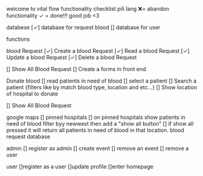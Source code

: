 welcome to vital flow 
functionality checklist
 pili lang 
❌= abandon functionality
✓ = done!!! good job <3

databese
[✓] database for request blood
[] database for user

functions

blood Request
[✓] Create a blood Request
[✓] Read a blood Request
[✓] Update a blood Request
[✓] Delete a blood Request

[] Show All Blood Request
[] Create a forms in front end

Donate blood
[] read patients in need of blood
[] select a patient
[] Search a patient {filters like by match blood type, location and etc...}
[] Show location of hospital to donate

[] Show All Blood Request

google maps
[] pinned hospitals
[] on pinned hospitals show patients in need of blood filter byy newwest then add a "show all button"
[] if show all pressed it will return all patients in need of blood in that location. blood request database

admin
[] register as admin
[] create event
[] remove an event
[] remove a user

user
[]register as a user
[]update profile
[]enter homepage

